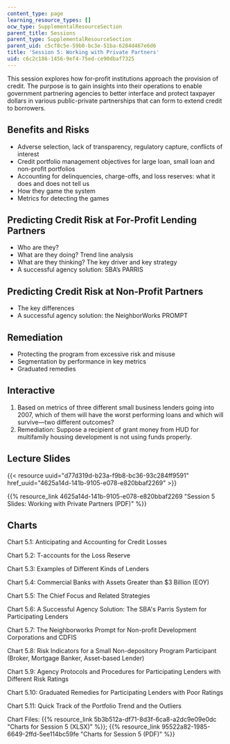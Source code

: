 ```yaml
---
content_type: page
learning_resource_types: []
ocw_type: SupplementalResourceSection
parent_title: Sessions
parent_type: SupplementalResourceSection
parent_uid: c5cf8c5e-59b0-bc3e-51ba-6284d467e6d6
title: 'Session 5: Working with Private Partners'
uid: c6c2c186-1456-9ef4-75ed-ce90dbaf7325
---
```


This session explores how for-profit institutions approach the provision of credit. The purpose is to gain insights into their operations to enable government partnering agencies to better interface and protect taxpayer dollars in various public-private partnerships that can form to extend credit to borrowers.

Benefits and Risks
------------------

*   Adverse selection, lack of transparency, regulatory capture, conflicts of interest
*   Credit portfolio management objectives for large loan, small loan and non-profit portfolios
*   Accounting for delinquencies, charge-offs, and loss reserves: what it does and does not tell us
*   How they game the system
*   Metrics for detecting the games

Predicting Credit Risk at For-Profit Lending Partners
-----------------------------------------------------

*   Who are they?
*   What are they doing? Trend line analysis
*   What are they thinking? The key driver and key strategy
*   A successful agency solution: SBA’s PARRIS

Predicting Credit Risk at Non-Profit Partners
---------------------------------------------

*   The key differences
*   A successful agency solution: the NeighborWorks PROMPT

Remediation
-----------

*   Protecting the program from excessive risk and misuse
*   Segmentation by performance in key metrics
*   Graduated remedies

Interactive
-----------

1.  Based on metrics of three different small business lenders going into 2007, which of them will have the worst performing loans and which will survive—two different outcomes?
2.  Remediation: Suppose a recipient of grant money from HUD for multifamily housing development is not using funds properly.

Lecture Slides
--------------

{{< resource uuid="d77d319d-b23a-f9b8-bc36-93c284ff9591" href_uuid="4625a14d-141b-9105-e078-e820bbaf2269" >}}

{{% resource_link 4625a14d-141b-9105-e078-e820bbaf2269 "Session 5 Slides: Working with Private Partners (PDF)" %}}

Charts
------

Chart 5.1: Anticipating and Accounting for Credit Losses

Chart 5.2: T-accounts for the Loss Reserve

Chart 5.3: Examples of Different Kinds of Lenders

Chart 5.4: Commercial Banks with Assets Greater than $3 Billion (EOY)

Chart 5.5: The Chief Focus and Related Strategies

Chart 5.6: A Successful Agency Solution: The SBA's Parris System for Participating Lenders

Chart 5.7: The Neighborworks Prompt for Non-profit Development Corporations and CDFIS

Chart 5.8: Risk Indicators for a Small Non-depository Program Participant (Broker, Mortgage Banker, Asset-based Lender)

Chart 5.9: Agency Protocols and Procedures for Participating Lenders with Different Risk Ratings

Chart 5.10: Graduated Remedies for Participating Lenders with Poor Ratings

Chart 5.11: Quick Track of the Portfolio Trend and the Outliers

Chart Files: {{% resource_link 5b3b512a-df71-8d3f-6ca8-a2dc9e09e0dc "Charts for Session 5 (XLSX)" %}}; {{% resource_link 95522a82-1985-6649-2ffd-5ee114bc59fe "Charts for Session 5 (PDF)" %}}